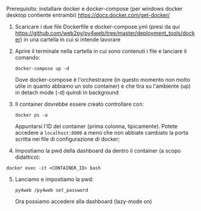 Prerequisito: installare docker e docker-compose (per windows docker desktop contiente entrambi) https://docs.docker.com/get-docker/

1. Scaricare i due file Dockerfile e docker-compose.yml (presi da qui https://github.com/web2py/py4web/tree/master/deployment_tools/docker) in una cartella in cui si intende lavorare

2. Aprire il terminale nella cartella in cui sono contenuti i file e lanciare il comando: 
   ```
   docker-compose up -d
   ```
   Dove docker-compose è l'orchestraore (in questo momento non molto utile in quanto abbiamo un solo container) e che tira su l'ambiente (up) in detach mode (-d) quindi in background
   
3. Il container dovrebbe essere creato controllare con:
   ```
   docker ps -a
   ```
   Appuntarsi l'ID del container (prima colonna, tipicamente). Potete accedere a `localhost:8000` a meno che non abbiate cambiato la porta scritta nei file di configurazione di docker;
   
 4. Impostiamo la pwd della dashboard da dentro il container (a scopo didattico):
   ```
   docker exec -it <CONTAINER_ID> bash
   ```

5. Lanciamo e impostiamo la pwd:
   ```
   py4web /py4web set_password
   ```
   Ora possiamo accedere alla dashboard (lazy-mode on)
